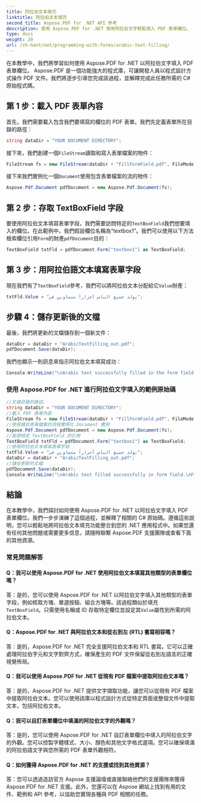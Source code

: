 ```yaml
---
title: 阿拉伯文本填充
linktitle: 阿拉伯文本填充
second_title: Aspose.PDF for .NET API 參考
description: 使用 Aspose.PDF for .NET 使用阿拉伯文字輕鬆填入 PDF 表單欄位。
type: docs
weight: 20
url: /zh-hant/net/programming-with-forms/arabic-text-filling/
---
```

在本教學中，我們將學習如何使用 Aspose.PDF for .NET 以阿拉伯文字填入 PDF 表單欄位。 Aspose.PDF 是一個功能強大的程式庫，可讓開發人員以程式設計方式操作 PDF 文件。我們將逐步引導您完成該過程，並解釋完成此任務所需的 C# 原始程式碼。

## 第 1 步：載入 PDF 表單內容

首先，我們需要載入包含我們要填寫的欄位的 PDF 表單。我們先定義表單所在目錄的路徑：

```csharp
string dataDir = "YOUR DOCUMENT DIRECTORY";
```

接下來，我們創建一個`FileStream`讀取和寫入表單檔案的物件：

```csharp
FileStream fs = new FileStream(dataDir + "FillFormField.pdf", FileMode.Open, FileAccess.ReadWrite);
```

接下來我們實例化一個`Document`使用包含表單檔案的流的物件：

```csharp
Aspose.Pdf.Document pdfDocument = new Aspose.Pdf.Document(fs);
```

## 第 2 步：存取 TextBoxField 字段

要使用阿拉伯文本填寫表單字段，我們需要訪問特定的`TextBoxField`我們想要填入的欄位。在此範例中，我們假設欄位名稱為“textbox1”。我們可以使用以下方法檢索欄位引用`Form`的財產`pdfDocument`目的：

```csharp
TextBoxField txtFld = pdfDocument.Form["textbox1"] as TextBoxField;
```

## 第 3 步：用阿拉伯語文本填寫表單字段

現在我們有了`TextBoxField`參考，我們可以將阿拉伯文本分配給它`Value`財產：

```csharp
txtFld.Value = "يولد جميع الناس أحراراً متساوين في";
```

## 步驟 4：儲存更新後的文檔

最後，我們將更新的文檔儲存到一個新文件：

```csharp
dataDir = dataDir + "ArabicTextFilling_out.pdf";
pdfDocument.Save(dataDir);
```

我們也顯示一則訊息來指示阿拉伯文本填寫成功：

```csharp
Console.WriteLine("\nArabic text successfully filled in the form field.\nFile saved in the following location: " + dataDir);
```

### 使用 Aspose.PDF for .NET 進行阿拉伯文字填入的範例原始碼 
```csharp
//文檔目錄的路徑。
string dataDir = "YOUR DOCUMENT DIRECTORY";
//載入 PDF 表單內容
FileStream fs = new FileStream(dataDir + "FillFormField.pdf", FileMode.Open, FileAccess.ReadWrite);
//使用儲存表單檔案的流程實例化 Document 實例
Aspose.Pdf.Document pdfDocument = new Aspose.Pdf.Document(fs);
//取得特定 TextBoxField 的引用
TextBoxField txtFld = pdfDocument.Form["textbox1"] as TextBoxField;
//使用阿拉伯文本填寫表單字段
txtFld.Value = "يولد جميع الناس أحراراً متساوين في";
dataDir = dataDir + "ArabicTextFilling_out.pdf";
//儲存更新的文檔
pdfDocument.Save(dataDir);
Console.WriteLine("\nArabic text filled successfully in form field.\nFile saved at " + dataDir);
```

## 結論

在本教學中，我們探討如何使用 Aspose.PDF for .NET 以阿拉伯文字填入 PDF 表單欄位。我們一步步演練了這個過程，並解釋了相關的 C# 原始碼。遵循這些說明，您可以輕鬆地將阿拉伯文本填充功能整合到您的 .NET 應用程式中。如果您還有任何其他問題或需要更多信息，請隨時聯繫 Aspose.PDF 支援團隊或查看下面的其他資源。

### 常見問題解答

#### Q：我可以使用 Aspose.PDF for .NET 使用阿拉伯文本填寫其他類型的表單欄位嗎？

答：是的，您可以使用 Aspose.PDF for .NET 以阿拉伯文字填入其他類型的表單字段，例如核取方塊、單選按鈕、組合方塊等。該過程類似於填充`TextBoxField`。只需使用名稱或 ID 存取特定欄位並設定其`Value`屬性到所需的阿拉伯文本。

#### Q：Aspose.PDF for .NET 與阿拉伯文本和從右到左 (RTL) 書寫相容嗎？

答：是的，Aspose.PDF for .NET 完全支援阿拉伯文本和 RTL 書寫。它可以正確處理阿拉伯字元和文字對齊方式，確保產生的 PDF 文件保留從右到左語言的正確視覺佈局。

#### Q：我可以使用 Aspose.PDF for .NET 從現有 PDF 檔案中提取阿拉伯文本嗎？

答：是的，Aspose.PDF for .NET 提供文字擷取功能，讓您可以從現有 PDF 檔案中提取阿拉伯文本。您可以使用該庫以程式設計方式從特定頁面或整個文件中提取文本，包括阿拉伯文本。

#### Q：我可以自訂表單欄位中填滿的阿拉伯文字的外觀嗎？

答：是的，您可以使用 Aspose.PDF for .NET 自訂表單欄位中填入的阿拉伯文字的外觀。您可以控製字體樣式、大小、顏色和其他文字格式選項。您可以確保填滿的阿拉伯語文字與您所需的 PDF 表單外觀相符。

#### Q：如何獲得 Aspose.PDF for .NET 的支援或找到其他資源？

答：您可以透過造訪官方 Aspose 支援論壇或直接聯絡他們的支援團隊來獲得 Aspose.PDF for .NET 支援。此外，您還可以在 Aspose 網站上找到有用的文件、範例和 API 參考，以協助您實現各種與 PDF 相關的任務。